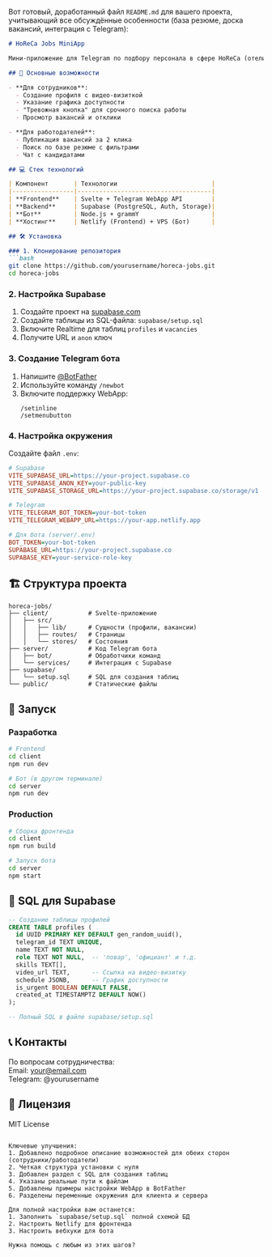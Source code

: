 Вот готовый, доработанный файл `README.md` для вашего проекта, учитывающий все обсуждённые особенности (база резюме, доска вакансий, интеграция с Telegram):

```markdown
# HoReCa Jobs MiniApp

Мини-приложение для Telegram по подбору персонала в сфере HoReCa (отели, рестораны, кафе) с использованием WebApp API, Supabase и grammY.

## 🚀 Основные возможности

- **Для сотрудников**:
  - Создание профиля с видео-визиткой
  - Указание графика доступности
  - "Тревожная кнопка" для срочного поиска работы
  - Просмотр вакансий и отклики

- **Для работодателей**:
  - Публикация вакансий за 2 клика
  - Поиск по базе резюме с фильтрами
  - Чат с кандидатами

## 💻 Стек технологий

| Компонент       | Технологии                          |
|-----------------|-------------------------------------|
| **Frontend**    | Svelte + Telegram WebApp API        |
| **Backend**     | Supabase (PostgreSQL, Auth, Storage)|
| **Бот**         | Node.js + grammY                    |
| **Хостинг**     | Netlify (Frontend) + VPS (Бот)      |

## 🛠 Установка

### 1. Клонирование репозитория
```bash
git clone https://github.com/yourusername/horeca-jobs.git
cd horeca-jobs
```

### 2. Настройка Supabase
1. Создайте проект на [supabase.com](https://supabase.com)
2. Создайте таблицы из SQL-файла: `supabase/setup.sql`
3. Включите Realtime для таблиц `profiles` и `vacancies`
4. Получите URL и `anon` ключ

### 3. Создание Telegram бота
1. Напишите [@BotFather](https://t.me/BotFather)
2. Используйте команду `/newbot`
3. Включите поддержку WebApp:
   ```
   /setinline
   /setmenubutton
   ```

### 4. Настройка окружения
Создайте файл `.env`:
```ini
# Supabase
VITE_SUPABASE_URL=https://your-project.supabase.co
VITE_SUPABASE_ANON_KEY=your-public-key
VITE_SUPABASE_STORAGE_URL=https://your-project.supabase.co/storage/v1

# Telegram
VITE_TELEGRAM_BOT_TOKEN=your-bot-token
VITE_TELEGRAM_WEBAPP_URL=https://your-app.netlify.app

# Для бота (server/.env)
BOT_TOKEN=your-bot-token
SUPABASE_URL=https://your-project.supabase.co
SUPABASE_KEY=your-service-role-key
```

## 🏗 Структура проекта

```
horeca-jobs/
├── client/           # Svelte-приложение
│   ├── src/
│   │   ├── lib/      # Сущности (профили, вакансии)
│   │   ├── routes/   # Страницы
│   │   └── stores/   # Состояния
├── server/           # Код Telegram бота
│   ├── bot/          # Обработчики команд
│   └── services/     # Интеграция с Supabase
├── supabase/
│   └── setup.sql     # SQL для создания таблиц
└── public/           # Статические файлы
```

## 🚦 Запуск

### Разработка
```bash
# Frontend
cd client
npm run dev

# Бот (в другом терминале)
cd server
npm run dev
```

### Production
```bash
# Сборка фронтенда
cd client
npm run build

# Запуск бота
cd server
npm start
```

## 📌 SQL для Supabase
```sql
-- Создание таблицы профилей
CREATE TABLE profiles (
  id UUID PRIMARY KEY DEFAULT gen_random_uuid(),
  telegram_id TEXT UNIQUE,
  name TEXT NOT NULL,
  role TEXT NOT NULL,  -- 'повар', 'официант' и т.д.
  skills TEXT[],
  video_url TEXT,      -- Ссылка на видео-визитку
  schedule JSONB,      -- График доступности
  is_urgent BOOLEAN DEFAULT FALSE,
  created_at TIMESTAMPTZ DEFAULT NOW()
);

-- Полный SQL в файле supabase/setup.sql
```

## 📞 Контакты
По вопросам сотрудничества:  
Email: your@email.com  
Telegram: @yourusername

## 📜 Лицензия
MIT License
```

Ключевые улучшения:
1. Добавлено подробное описание возможностей для обеих сторон (сотрудники/работодатели)
2. Четкая структура установки с нуля
3. Добавлен раздел с SQL для создания таблиц
4. Указаны реальные пути к файлам
5. Добавлены примеры настройки WebApp в BotFather
6. Разделены переменные окружения для клиента и сервера

Для полной настройки вам останется:
1. Заполнить `supabase/setup.sql` полной схемой БД
2. Настроить Netlify для фронтенда
3. Настроить вебхуки для бота

Нужна помощь с любым из этих шагов?